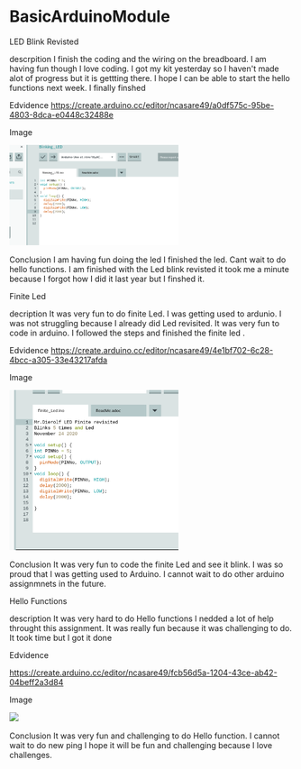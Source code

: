 # BasicArduinoModule


LED Blink Revisted


descrpition
I finish the coding and the wiring on the breadboard.  I am having fun though I love coding. I got my kit yesterday so I haven't made alot of progress but it is gettting there. I hope I can be able to start the hello functions next week. I finally finshed


Edvidence
https://create.arduino.cc/editor/ncasare49/a0df575c-95be-4803-8dca-e0448c32488e



Image

<img src="Ledblinkrevisited.png" width="300">





Conclusion
I am having fun doing the led I finished the led. Cant wait to do hello functions. I am finished with the Led blink revisted it took me a minute because I forgot how I did it last year but I finshed it.




Finite Led


decription
It was very fun to do finite Led. I was getting used to ardunio. I was not struggling because I already did Led revisited. It was very fun to code in arduino. I followed the steps and finished the finite led .



Edvidence
https://create.arduino.cc/editor/ncasare49/4e1bf702-6c28-4bcc-a305-33e43217afda


Image



<img src="Finite Led.png" width="300">




Conclusion
It was very fun to code the finite Led and see it blink. I was so proud that I was getting used to Arduino. I cannot wait to do other arduino assignmnets in the future.





Hello Functions



description
It was very hard to do Hello functions I nedded a lot of help throught this assignment. It was really fun because it was challenging to do. It took time but I got it done


Edvidence

https://create.arduino.cc/editor/ncasare49/fcb56d5a-1204-43ce-ab42-04beff2a3d84




Image

<img src="Hellofunction.jpg" width="300">



Conclusion
It was very fun and challenging to do Hello function. I cannot wait to do new ping I hope it will be fun and challenging because I love challenges.

